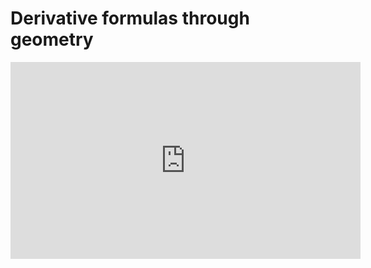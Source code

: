 # Derivative formulas through geometry

<iframe width="560" height="315" src="https://www.youtube.com/embed/S0_qX4VJhMQ" frameborder="0" allow="accelerometer; autoplay; clipboard-write; encrypted-media; gyroscope; picture-in-picture" allowfullscreen></iframe>
